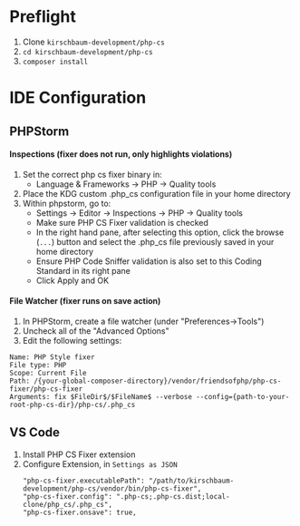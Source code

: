 # Preflight
1. Clone `kirschbaum-development/php-cs`
2. `cd kirschbaum-development/php-cs`
3. `composer install`

# IDE Configuration
## PHPStorm
#### Inspections (fixer does not run, only highlights violations)
1. Set the correct php cs fixer binary in:
    - Language & Frameworks -> PHP -> Quality tools
2. Place the KDG custom .php_cs configuration file in your home directory
3. Within phpstorm, go to:
    - Settings -> Editor -> Inspections -> PHP -> Quality tools
    - Make sure PHP CS Fixer validation is checked
    - In the right hand pane, after selecting this option, click the browse (`...`) button and select the .php_cs file previously saved in your home directory
    - Ensure PHP Code Sniffer validation is also set to this Coding Standard in its right pane
    - Click Apply and OK
#### File Watcher (fixer runs on save action)
1. In PHPStorm, create a file watcher (under "Preferences->Tools")
2. Uncheck all of the "Advanced Options"
3. Edit the following settings:
```
Name: PHP Style fixer
File type: PHP
Scope: Current File
Path: /{your-global-composer-directory}/vendor/friendsofphp/php-cs-fixer/php-cs-fixer
Arguments: fix $FileDir$/$FileName$ --verbose --config={path-to-your-root-php-cs-dir}/php-cs/.php_cs
```
## VS Code
1. Install PHP CS Fixer extension
2. Configure Extension, in `Settings as JSON`
    ```
    "php-cs-fixer.executablePath": "/path/to/kirschbaum-development/php-cs/vendor/bin/php-cs-fixer",
    "php-cs-fixer.config": ".php-cs;.php-cs.dist;local-clone/php_cs/.php_cs",
    "php-cs-fixer.onsave": true,
    ```
